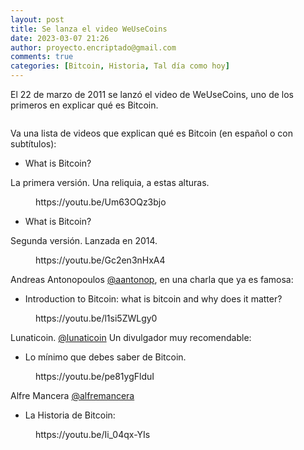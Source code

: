 ```yaml
---
layout: post
title: Se lanza el video WeUseCoins
date: 2023-03-07 21:26
author: proyecto.encriptado@gmail.com
comments: true
categories: [Bitcoin, Historia, Tal día como hoy]
---
```

<!-- wp:paragraph -->
<p>El 22 de marzo de 2011 se lanzó el video de WeUseCoins, uno de los primeros en explicar qué es Bitcoin.</p>
<!-- /wp:paragraph -->

<!-- wp:image {"id":572,"sizeSlug":"full","linkDestination":"none"} -->
<figure class="wp-block-image size-full"><img src="https://proyectobitcoin.com/wp-content/uploads/2023/03/22-de-marzo-1.png" alt="" class="wp-image-572"/></figure>
<!-- /wp:image -->

<!-- wp:paragraph -->
<p>Va una lista de videos que explican qué es Bitcoin (en español o con subtítulos):</p>
<!-- /wp:paragraph -->

<!-- wp:list -->
<ul><!-- wp:list-item -->
<li>What is Bitcoin? </li>
<!-- /wp:list-item --></ul>
<!-- /wp:list -->

<!-- wp:paragraph -->
<p>La primera versión. Una reliquia, a estas alturas.</p>
<!-- /wp:paragraph -->

<!-- wp:embed {"url":"https://youtu.be/Um63OQz3bjo","type":"video","providerNameSlug":"youtube","responsive":true,"className":"wp-embed-aspect-16-9 wp-has-aspect-ratio"} -->
<figure class="wp-block-embed is-type-video is-provider-youtube wp-block-embed-youtube wp-embed-aspect-16-9 wp-has-aspect-ratio"><div class="wp-block-embed__wrapper">
https://youtu.be/Um63OQz3bjo
</div></figure>
<!-- /wp:embed -->

<!-- wp:list -->
<ul><!-- wp:list-item -->
<li>What is Bitcoin?</li>
<!-- /wp:list-item --></ul>
<!-- /wp:list -->

<!-- wp:paragraph -->
<p>Segunda versión. Lanzada en 2014.</p>
<!-- /wp:paragraph -->

<!-- wp:embed {"url":"https://youtu.be/Gc2en3nHxA4","type":"video","providerNameSlug":"youtube","responsive":true,"className":"wp-embed-aspect-16-9 wp-has-aspect-ratio"} -->
<figure class="wp-block-embed is-type-video is-provider-youtube wp-block-embed-youtube wp-embed-aspect-16-9 wp-has-aspect-ratio"><div class="wp-block-embed__wrapper">
https://youtu.be/Gc2en3nHxA4
</div></figure>
<!-- /wp:embed -->

<!-- wp:paragraph {"style":{"elements":{"link":{"color":{"text":"#0745e3"}}}}} -->
<p class="has-link-color">Andreas Antonopoulos <a href="https://twitter.com/aantonop">@aantonop</a>, en una charla que ya es famosa:</p>
<!-- /wp:paragraph -->

<!-- wp:list -->
<ul><!-- wp:list-item -->
<li>Introduction to Bitcoin: what is bitcoin and why does it matter?</li>
<!-- /wp:list-item --></ul>
<!-- /wp:list -->

<!-- wp:embed {"url":"https://youtu.be/l1si5ZWLgy0","type":"video","providerNameSlug":"youtube","responsive":true,"className":"wp-embed-aspect-16-9 wp-has-aspect-ratio"} -->
<figure class="wp-block-embed is-type-video is-provider-youtube wp-block-embed-youtube wp-embed-aspect-16-9 wp-has-aspect-ratio"><div class="wp-block-embed__wrapper">
https://youtu.be/l1si5ZWLgy0
</div></figure>
<!-- /wp:embed -->

<!-- wp:paragraph {"style":{"elements":{"link":{"color":{"text":"#0745e3"}}}}} -->
<p class="has-link-color">Lunaticoin. <a href="https://twitter.com/lunaticoin/">@lunaticoin</a> Un divulgador muy recomendable:</p>
<!-- /wp:paragraph -->

<!-- wp:list -->
<ul><!-- wp:list-item -->
<li>Lo mínimo que debes saber de Bitcoin. </li>
<!-- /wp:list-item --></ul>
<!-- /wp:list -->

<!-- wp:embed {"url":"https://youtu.be/pe81ygFlduI","type":"video","providerNameSlug":"youtube","responsive":true,"className":"wp-embed-aspect-16-9 wp-has-aspect-ratio"} -->
<figure class="wp-block-embed is-type-video is-provider-youtube wp-block-embed-youtube wp-embed-aspect-16-9 wp-has-aspect-ratio"><div class="wp-block-embed__wrapper">
https://youtu.be/pe81ygFlduI
</div></figure>
<!-- /wp:embed -->

<!-- wp:paragraph {"style":{"elements":{"link":{"color":{"text":"#0745e3"}}}}} -->
<p class="has-link-color">Alfre Mancera <a href="https://twitter.com/alfremancera">@alfremancera</a> </p>
<!-- /wp:paragraph -->

<!-- wp:list -->
<ul><!-- wp:list-item -->
<li>La Historia de Bitcoin:</li>
<!-- /wp:list-item --></ul>
<!-- /wp:list -->

<!-- wp:embed {"url":"https://youtu.be/Ii_04qx-YIs","type":"video","providerNameSlug":"youtube","responsive":true,"className":"wp-embed-aspect-16-9 wp-has-aspect-ratio"} -->
<figure class="wp-block-embed is-type-video is-provider-youtube wp-block-embed-youtube wp-embed-aspect-16-9 wp-has-aspect-ratio"><div class="wp-block-embed__wrapper">
https://youtu.be/Ii_04qx-YIs
</div></figure>
<!-- /wp:embed -->
